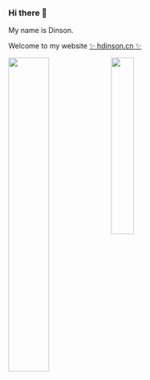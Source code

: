### Hi there 👋

My name is Dinson.

Welcome to my website [✨ hdinson.cn ✨](https://hdinson.cn)

<p align="left">
<img style="width:40%" align="left" src="https://github-readme-stats.vercel.app/api?username=hdinson&count_private=true&show_icons=true&hide=stars,prs&include_all_commits=true&line_height=32"/> 
<img style="width:30%" float="right" src="https://github-readme-stats.vercel.app/api/top-langs/?username=hdinson&layout=compact&hide=HTML" />
</p>
